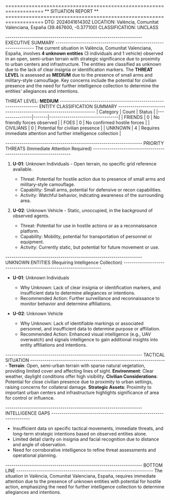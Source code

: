 =================================================================== ** SITUATION REPORT ** ===================================================================
DTG: 202404161430Z
LOCATION: València, Comunitat Valenciana, España (39.467600, -0.377100)
CLASSIFICATION: UNCLASS

------------------------------------------------------------------- EXECUTIVE SUMMARY -------------------------------------------------------------------
The current situation in València, Comunitat Valenciana, España, involves **4 unknown entities** (3 individuals and 1 vehicle) observed in an open, semi-urban terrain with strategic significance due to proximity to urban centers and infrastructure. The entities are classified as unknown due to the lack of clear insignia or identification markers. The **THREAT LEVEL** is assessed as **MEDIUM** due to the presence of small arms and military-style camouflage. Key concerns include the potential for civilian presence and the need for further intelligence collection to determine the entities' allegiances and intentions.

THREAT LEVEL: **MEDIUM**
------------------------------------------------------------------- ENTITY CLASSIFICATION SUMMARY -------------------------------------------------------------------
| Category       | Count | Status                           |
|----------------|-------|----------------------------------|
| FRIENDS        | 0     | No friendly forces observed      |
| FOES           | 0     | No confirmed hostile forces       |
| CIVILIANS      | 0     | Potential for civilian presence   |
| UNKNOWN        | 4     | Requires immediate attention and further intelligence collection |

------------------------------------------------------------------- PRIORITY THREATS (Immediate Attention Required) -------------------------------------------------------------------
1. **U-01**: Unknown Individuals - Open terrain, no specific grid reference available.
   - Threat: Potential for hostile action due to presence of small arms and military-style camouflage.
   - Capability: Small arms, potential for defensive or recon capabilities.
   - Activity: Watchful behavior, indicating awareness of the surrounding area.

2. **U-02**: Unknown Vehicle - Static, unoccupied, in the background of observed agents.
   - Threat: Potential for use in hostile actions or as a reconnaissance platform.
   - Capability: Mobility, potential for transportation of personnel or equipment.
   - Activity: Currently static, but potential for future movement or use.

------------------------------------------------------------------- UNKNOWN ENTITIES (Requiring Intelligence Collection) -------------------------------------------------------------------
- **U-01**: Unknown Individuals
  - Why Unknown: Lack of clear insignia or identification markers, and insufficient data to determine allegiances or intentions.
  - Recommended Action: Further surveillance and reconnaissance to monitor behavior and determine affiliations.

- **U-02**: Unknown Vehicle
  - Why Unknown: Lack of identifiable markings or associated personnel, and insufficient data to determine purpose or affiliation.
  - Recommended Action: Enhanced visual intelligence (e.g., UAV overwatch) and signals intelligence to gain additional insights into entity affiliations and intentions.

------------------------------------------------------------------- TACTICAL SITUATION -------------------------------------------------------------------
**Terrain**: Open, semi-urban terrain with sparse natural vegetation, providing limited cover and affecting lines of sight.
**Environment**: Clear weather, daylight conditions offer high visibility.
**Civilian Considerations**: Potential for close civilian presence due to proximity to urban settings, raising concerns for collateral damage.
**Strategic Assets**: Proximity to important urban centers and infrastructure highlights significance of area for control or influence.

------------------------------------------------------------------- INTELLIGENCE GAPS -------------------------------------------------------------------
- Insufficient data on specific tactical movements, immediate threats, and long-term strategic intentions based on observed entities alone.
- Limited detail clarity on insignia and facial recognition due to distance and angle of observation.
- Need for corroborative intelligence to refine threat assessments and operational planning.

------------------------------------------------------------------- BOTTOM LINE -------------------------------------------------------------------
The situation in València, Comunitat Valenciana, España, requires immediate attention due to the presence of unknown entities with potential for hostile action, emphasizing the need for further intelligence collection to determine allegiances and intentions.